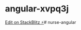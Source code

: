 # angular-xvpq3j

[Edit on StackBlitz ⚡️](https://stackblitz.com/edit/angular-xvpq3j)# nurse-angular
